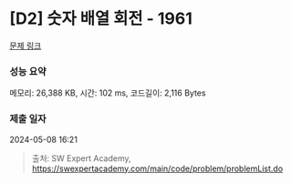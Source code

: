 # [D2] 숫자 배열 회전 - 1961 

[문제 링크](https://swexpertacademy.com/main/code/problem/problemDetail.do?contestProbId=AV5Pq-OKAVYDFAUq) 

### 성능 요약

메모리: 26,388 KB, 시간: 102 ms, 코드길이: 2,116 Bytes

### 제출 일자

2024-05-08 16:21



> 출처: SW Expert Academy, https://swexpertacademy.com/main/code/problem/problemList.do